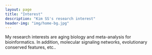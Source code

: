 ```yaml
---
layout: page
title: "Interest"
description: "Kim SS's research interest"
header-img: "img/home-bg.jpg"
---
```


My research interests are aging biology and meta-analysis for bioinformatics. In addition, molecular signaling networks, evolutionary conserved features, etc..

